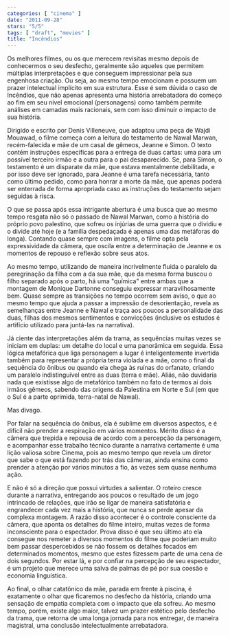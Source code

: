 ```yaml
---
categories: [ "cinema" ]
date: "2011-09-28"
stars: "5/5"
tags: [ "draft", "movies" ]
title: "Incêndios"
---
```

Os melhores filmes, ou os que merecem revisitas mesmo depois de conhecermos o seu desfecho, geralmente são aqueles que permitem múltiplas interpretações e que conseguem impressionar pela sua engenhosa criação. Ou seja, ao mesmo tempo emocionam e possuem um prazer intelectual implícito em sua estrutura. Esse é sem dúvida o caso de Incêndios, que não apenas apresenta uma história arrebatadora do começo ao fim em seu nível emocional (personagens) como também permite análises em camadas mais racionais, sem com isso diminuir o impacto de sua história.

Dirigido e escrito por Denis Villeneuve, que adaptou uma peça de Wajdi Mouawad, o filme começa com a leitura do testamento de Nawal Marwan, recém-falecida e mãe de um casal de gêmeos, Jeanne e Simon. O texto contém instruções específicas para a entrega de duas cartas: uma para um possível terceiro irmão e a outra para o pai desaparecido. Se, para Simon, o testamento é um disparate da mãe, que estava mentalmente debilitada, e por isso deve ser ignorado, para Jeanne é uma tarefa necessária, tanto como último pedido, como para honrar a morte da mãe, que apenas poderá ser enterrada de forma apropriada caso as instruções do testamento sejam seguidas à risca.

O que se passa após essa intrigante abertura é uma busca que ao mesmo tempo resgata não só o passado de Nawal Marwan, como a história do próprio povo palestino, que sofreu os injúrias de uma guerra que o dividiu e o divide até hoje (e a família despedaçada é apenas uma das metáforas do longa). Contando quase sempre com imagens, o filme opta pela expressividade da câmera, que oscila entre a determinação de Jeanne e os momentos de repouso e reflexão sobre seus atos.

Ao mesmo tempo, utilizando de maneira incrivelmente fluida o paralelo da peregrinação da filha com a da sua mãe, que da mesma forma buscou o filho separado após o parto, há uma "química" entre ambas que a montagem de Monique Dartonne conseguiu expressar maravilhosamente bem. Quase sempre as transições no tempo ocorrem sem aviso, o que ao mesmo tempo que ajuda a passar a impressão de desorientação, revela as semelhanças entre Jeanne e Nawal e traça aos poucos a personalidade das duas, filhas dos mesmos sentimentos e convicções (inclusive os estudos é artifício utilizado para juntá-las na narrativa).

Já ciente das interpretações além da trama, as sequências muitas vezes se iniciam em duplas: um detalhe do local e uma panorâmica em seguida. Essa lógica metafórica que liga personagem a lugar é inteligentemente invertida também para representar a própria terra violada e a mãe, como o final da sequência do ônibus ou quando ela chega às ruínas do orfanato, criando um paralelo indistinguível entre as duas (terra e mãe). Aliás, não duvidaria nada que existisse algo de metafórico também no fato de termos aí dois irmãos gêmeos, sabendo das origens da Palestina em Norte e Sul (em que o Sul é a parte oprimida, terra-natal de Nawal).

Mas divago.

Por falar na sequência do ônibus, ela é sublime em diversos aspectos, e é difícil não prender a respiração em vários momentos. Mérito disso é a câmera que trepida e repousa de acordo com a percepção da personagem, e acompanhar esse trabalho técnico durante a narrativa certamente é uma lição valiosa sobre Cinema, pois ao mesmo tempo que revela um diretor que sabe o que está fazendo por trás das câmeras, ainda ensina como prender a atenção por vários minutos a fio, às vezes sem quase nenhuma ação.

E não é só a direção que possui virtudes a salientar. O roteiro cresce durante a narrativa, entregando aos poucos o resultado de um jogo intrincado de relações, que irão se ligar de maneira satisfatória e engrandecer cada vez mais a história, que nunca se perde apesar da complexa montagem. A razão disso acontecer é o controle consciente da câmera, que aponta os detalhes do filme inteiro, muitas vezes de forma inconsciente para o espectador. Prova disso é que seu último ato ela consegue nos remeter a diversos momentos do filme que poderiam muito bem passar despercebidos se não fossem os detalhes focados em determinados momentos, mesmo que estes fizessem parte de uma cena de dois segundos. Por estar lá, e por confiar na percepção de seu espectador, é um projeto que merece uma salva de palmas de pé por sua coesão e economia linguística.

Ao final, o olhar catatônico da mâe, parada em frente à piscina, é exatamente o olhar que ficaremos no desfecho da história, criando uma sensação de empatia completa com o impacto que ela sofreu. Ao mesmo tempo, porém, existe algo maior, talvez um prazer estético pelo desfecho da trama, que retorna de uma longa jornada para nos entregar, de maneira magistral, uma conclusão intelectualmente arrebatadora.

